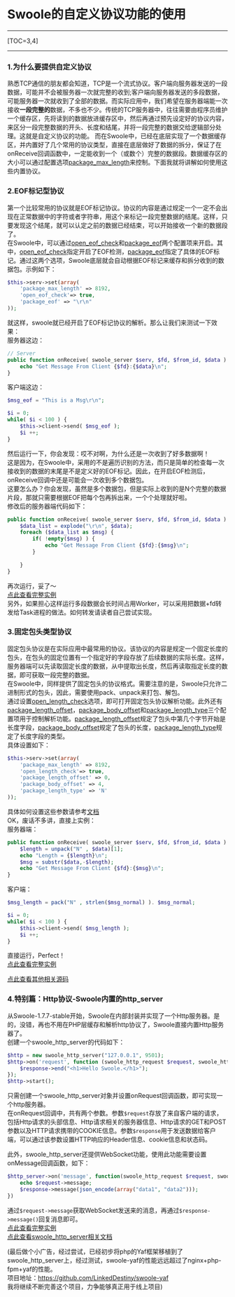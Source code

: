 # Swoole的自定义协议功能的使用
---

[TOC=3,4]

---

### **1.为什么要提供自定义协议**
熟悉TCP通信的朋友都会知道，TCP是一个流式协议。客户端向服务器发送的一段数据，可能并不会被服务器一次就完整的收到;客户端向服务器发送的多段数据，可能服务器一次就收到了全部的数据。而实际应用中，我们希望在服务器端能一次接收**一段完整的**数据，不多也不少。传统的TCP服务器中，往往需要由程序员维护一个缓存区，先将读到的数据放进缓存区中，然后再通过预先设定好的协议内容，来区分一段完整数据的开头、长度和结尾，并将一段完整的数据交给逻辑部分处理。这就是自定义协议的功能。
而在Swoole中，已经在底层实现了一个数据缓存区，并内置好了几个常用的协议类型，直接在底层做好了数据的拆分，保证了在onReceive回调函数中，一定能收到一个（或数个）完整的数据段。数据缓存区的大小可以通过配置选项[package_max_length](https://github.com/LinkedDestiny/swoole-doc/blob/master/doc/01.swoole_server%E9%85%8D%E7%BD%AE%E9%80%89%E9%A1%B9.md#19package_max_length)来控制。下面我就将讲解如何使用这些内置协议。<br>

### **2.EOF标记型协议**
第一个比较常用的协议就是EOF标记协议。协议的内容是通过规定一个一定不会出现在正常数据中的字符或者字符串，用这个来标记一段完整数据的结尾。这样，只要发现这个结尾，就可以认定之前的数据已经结束，可以开始接收一个新的数据段了。<br>
在Swoole中，可以通过[open_eof_check](https://github.com/LinkedDestiny/swoole-doc/blob/master/doc/01.swoole_server%E9%85%8D%E7%BD%AE%E9%80%89%E9%A1%B9.md#13open_eof_check)和[package_eof](https://github.com/LinkedDestiny/swoole-doc/blob/master/doc/01.swoole_server%E9%85%8D%E7%BD%AE%E9%80%89%E9%A1%B9.md#14package_eof)两个配置项来开启。其中，[open_eof_check](https://github.com/LinkedDestiny/swoole-doc/blob/master/doc/01.swoole_server%E9%85%8D%E7%BD%AE%E9%80%89%E9%A1%B9.md#13open_eof_check)指定开启了EOF检测，[package_eof](https://github.com/LinkedDestiny/swoole-doc/blob/master/doc/01.swoole_server%E9%85%8D%E7%BD%AE%E9%80%89%E9%A1%B9.md#14package_eof)指定了具体的EOF标记。通过这两个选项，Swoole底层就会自动根据EOF标记来缓存和拆分收到的数据包。示例如下：<br>
```php
$this->serv->set(array(
    'package_max_length' => 8192,
    'open_eof_check'=> true,
    'package_eof' => "\r\n"
));
```
就这样，swoole就已经开启了EOF标记协议的解析。那么让我们来测试一下效果：<br>
服务器这边：<br>
```php
// Server
public function onReceive( swoole_server $serv, $fd, $from_id, $data ) {
    echo "Get Message From Client {$fd}:{$data}\n";
}
```
客户端这边：<br>
```php
$msg_eof = "This is a Msg\r\n";

$i = 0;
while( $i < 100 ) {
	$this->client->send( $msg_eof );
	$i ++;
}
```
然后运行一下，你会发现：哎不对啊，为什么还是一次收到了好多数据啊！<br>
这是因为，在Swoole中，采用的不是遍历识别的方法，而只是简单的检查每一次接收到的数据的末尾是不是定义好的EOF标记。因此，在开启EOF检测后，onReceive回调中还是可能会一次收到多个数据包。<br>
这要怎么办？你会发现，虽然是多个数据包，但是实际上收到的是N个完整的数据片段，那就只需要根据EOF把每个包再拆出来，一个个处理就好啦。<br>
修改后的服务器端代码如下：<br>
```php
public function onReceive( swoole_server $serv, $fd, $from_id, $data ) {
	$data_list = explode("\r\n", $data);
	foreach ($data_list as $msg) {
		if( !empty($msg) ) {
			echo "Get Message From Client {$fd}:{$msg}\n";
		}
		
	}
}
```
再次运行，妥了～<br>
[点此查看完整实例](https://github.com/LinkedDestiny/swoole-doc/blob/master/src/05/swoole_eof_server.php)<br>
另外，如果担心这样运行多段数据会长时间占用Worker，可以采用把数据+fd转发给Task进程的做法。如何转发请读者自己尝试实现。<br>



### **3.固定包头类型协议**
固定包头协议是在实际应用中最常用的协议。该协议的内容是规定一个固定长度的包头，在包头的固定位置有一个指定好的字段存放了后续数据的实际长度。这样，服务器端可以先读取固定长度的数据，从中提取出长度，然后再读取指定长度的数据，即可获取一段完整的数据。<br>
在Swoole中，同样提供了固定包头的协议格式。需要注意的是，Swoole只允许二进制形式的包头，因此，需要使用pack、unpack来打包、解包。<br>
通过设置[open_length_check](https://github.com/LinkedDestiny/swoole-doc/blob/master/doc/01.swoole_server%E9%85%8D%E7%BD%AE%E9%80%89%E9%A1%B9.md#15open_length_check)选项，即可打开固定包头协议解析功能。此外还有[package_length_offset](https://github.com/LinkedDestiny/swoole-doc/blob/master/doc/01.swoole_server%E9%85%8D%E7%BD%AE%E9%80%89%E9%A1%B9.md#16package_length_offset)，[package_body_offset](https://github.com/LinkedDestiny/swoole-doc/blob/master/doc/01.swoole_server%E9%85%8D%E7%BD%AE%E9%80%89%E9%A1%B9.md#17package_body_offset)和[package_length_type](https://github.com/LinkedDestiny/swoole-doc/blob/master/doc/01.swoole_server%E9%85%8D%E7%BD%AE%E9%80%89%E9%A1%B9.md#18package_length_type)三个配置项用于控制解析功能。[package_length_offset](https://github.com/LinkedDestiny/swoole-doc/blob/master/doc/01.swoole_server%E9%85%8D%E7%BD%AE%E9%80%89%E9%A1%B9.md#16package_length_offset)规定了包头中第几个字节开始是长度字段，[package_body_offset](https://github.com/LinkedDestiny/swoole-doc/blob/master/doc/01.swoole_server%E9%85%8D%E7%BD%AE%E9%80%89%E9%A1%B9.md#17package_body_offset)规定了包头的长度，[package_length_type](https://github.com/LinkedDestiny/swoole-doc/blob/master/doc/01.swoole_server%E9%85%8D%E7%BD%AE%E9%80%89%E9%A1%B9.md#18package_length_type)规定了长度字段的类型。<br>
具体设置如下：<br>
```php
$this->serv->set(array(
    'package_max_length' => 8192,
    'open_length_check'=> true,
    'package_length_offset' => 0,
    'package_body_offset' => 4,
    'package_length_type' => 'N'
));
```
具体如何设置这些参数请参考[文档](https://github.com/LinkedDestiny/swoole-doc/blob/master/doc/01.swoole_server配置选项.md)<br>
OK，废话不多讲，直接上实例：<br>
服务器端：<br>
```php
public function onReceive( swoole_server $serv, $fd, $from_id, $data ) {
    $length = unpack("N" , $data)[1];
    echo "Length = {$length}\n";
    $msg = substr($data,-$length);
	echo "Get Message From Client {$fd}:{$msg}\n";
}
```
客户端：<br>
```php
$msg_length = pack("N" , strlen($msg_normal) ). $msg_normal;

$i = 0;
while( $i < 100 ) {
	$this->client->send( $msg_length );
	$i ++;
}
```
直接运行，Perfect！<br>
[点此查看完整实例](https://github.com/LinkedDestiny/swoole-doc/blob/master/src/05/swoole_length_check_server.php)<br>

[点此查看其他相关源码](https://github.com/LinkedDestiny/swoole-doc/blob/master/src/05)<br>

### **4.特别篇：Http协议-Swoole内置的http_server**
从Swoole-1.7.7-stable开始，Swoole在内部封装并实现了一个Http服务器。是的，没错，再也不用在PHP层缓存和解析http协议了，Swoole直接内置Http服务器了。<br>
创建一个swoole_http_server的代码如下：<br>
```php
$http = new swoole_http_server("127.0.0.1", 9501);
$http->on('request', function (swoole_http_request $request, swoole_http_response $response) {
    $response->end("<h1>Hello Swoole.</h1>");
});
$http->start();
```
只需创建一个swoole_http_server对象并设置onRequest回调函数，即可实现一个http服务器。<br>
在onRequest回调中，共有两个参数。参数`$request`存放了来自客户端的请求，包括Http请求的头部信息、Http请求相关的服务器信息、Http请求的GET和POST参数以及HTTP请求携带的COOKIE信息。参数`$response`用于发送数据给客户端，可以通过该参数设置HTTP响应的Header信息、cookie信息和状态码。<br>

此外，swoole_http_server还提供WebSocket功能，使用此功能需要设置onMessage回调函数，如下：<br>
```php
$http_server->on('message', function(swoole_http_request $request, swoole_http_response $response) {
    echo $request->message;
    $response->message(json_encode(array("data1", "data2")));
})
```
通过`$request->message`获取WebSocket发送来的消息，再通过`$response->message()`回复消息即可。<br>
[点此查看完整实例](https://github.com/LinkedDestiny/swoole-doc/blob/master/src/05/swoole_http_server.php)<br>
[点此查看swoole_http_server相关文档](server/14.swoole_http_server.md)<br>

(最后做个小广告，经过尝试，已经初步将php的Yaf框架移植到了swoole_http_server上，经过测试，swoole-yaf的性能远远超过了nginx+php-fpm+yaf的性能。<br>
项目地址：https://github.com/LinkedDestiny/swoole-yaf<br>
我将继续不断完善这个项目，力争能够真正用于线上项目)